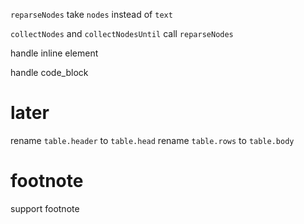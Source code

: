 `reparseNodes` take `nodes` instead of `text`

`collectNodes` and `collectNodesUntil` call `reparseNodes`

handle inline element

handle code_block

# later

rename `table.header` to `table.head`
rename `table.rows` to `table.body`

# footnote

support footnote
